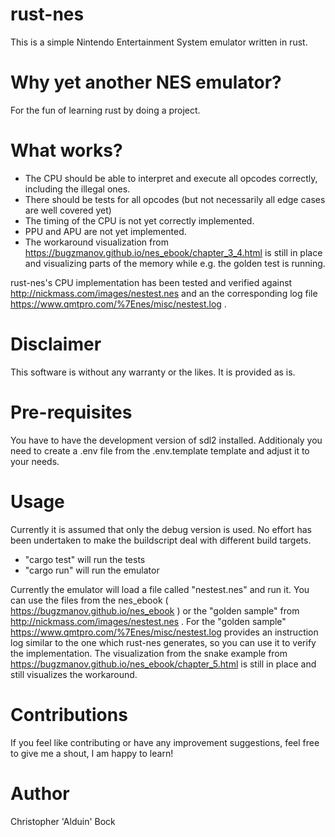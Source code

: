 # rust-nes

This is a simple Nintendo Entertainment System emulator written in rust.

# Why yet another NES emulator?

For the fun of learning rust by doing a project.

# What works?

* The CPU should be able to interpret and execute all opcodes correctly, including the illegal ones.
* There should be tests for all opcodes (but not necessarily all edge cases are well covered yet)
* The timing of the CPU is not yet correctly implemented.
* PPU and APU are not yet implemented.
* The workaround visualization from https://bugzmanov.github.io/nes_ebook/chapter_3_4.html is still in place and visualizing parts of the memory while e.g. the golden test is running.

rust-nes's CPU implementation has been tested and verified against http://nickmass.com/images/nestest.nes and an the corresponding log file https://www.qmtpro.com/%7Enes/misc/nestest.log . 

# Disclaimer

This software is without any warranty or the likes. It is provided as is.

# Pre-requisites

You have to have the development version of sdl2 installed. Additionaly you need to create a .env file from the .env.template template and adjust it to your needs.

# Usage

Currently it is assumed that only the debug version is used. No effort has been undertaken to make the buildscript deal with different build targets.

* "cargo test" will run the tests
* "cargo run" will run the emulator

Currently the emulator will load a file called "nestest.nes" and run it.
You can use the files from the nes_ebook ( https://bugzmanov.github.io/nes_ebook ) or the "golden sample" from http://nickmass.com/images/nestest.nes .
For the "golden sample" https://www.qmtpro.com/%7Enes/misc/nestest.log provides an instruction log similar to the one which rust-nes generates, so you can use it to verify the implementation.
The visualization from the snake example from https://bugzmanov.github.io/nes_ebook/chapter_5.html is still in place and still visualizes the workaround.

# Contributions

If you feel like contributing or have any improvement suggestions, feel free to give me a shout, I am happy to learn!

# Author

Christopher 'Alduin' Bock